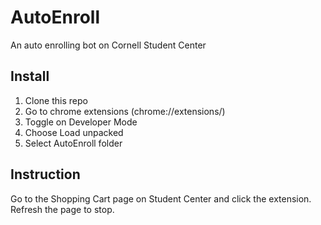 # AutoEnroll
An auto enrolling bot on Cornell Student Center

## Install
1. Clone this repo
2. Go to chrome extensions (chrome://extensions/)
3. Toggle on Developer Mode
4. Choose Load unpacked
5. Select AutoEnroll folder

## Instruction
Go to the Shopping Cart page on Student Center and click the extension. 
Refresh the page to stop. 

